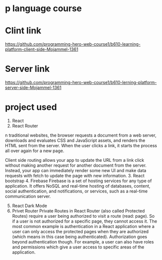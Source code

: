 # p language course

# Clint link
https://github.com/programming-hero-web-course1/b610-learning-platform-client-side-Mojammel-1361

# Server link
https://github.com/programming-hero-web-course1/b610-lerning-platform-server-side-Mojammel-1361

# project used

1. React 
2. React Router

n traditional websites, the browser requests a document from a web server, downloads and evaluates CSS and JavaScript assets, and renders the HTML sent from the server. When the user clicks a link, it starts the process all over again for a new page.

Client side routing allows your app to update the URL from a link click without making another request for another document from the server. Instead, your app can immediately render some new UI and make data requests with fetch to update the page with new information.
3. React bootstrap
4. Firebase
Firebase is a set of hosting services for any type of application. It offers NoSQL and real-time hosting of databases, content, social authentication, and notifications, or services, such as a real-time communication server.

5. React Dark Mode
6. Privet Router
Private Routes in React Router (also called Protected Routes) require a user being authorized to visit a route (read: page). So if a user is not authorized for a specific page, they cannot access it. The most common example is authentication in a React application where a user can only access the protected pages when they are authorized (which means in this case being authenticated). Authorization goes beyond authentication though. For example, a user can also have roles and permissions which give a user access to specific areas of the application.

